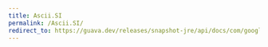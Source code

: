 ```yaml
---
title: Ascii.SI
permalink: /Ascii.SI/
redirect_to: https://guava.dev/releases/snapshot-jre/api/docs/com/google/common/base/Ascii.html#SI
---
```


